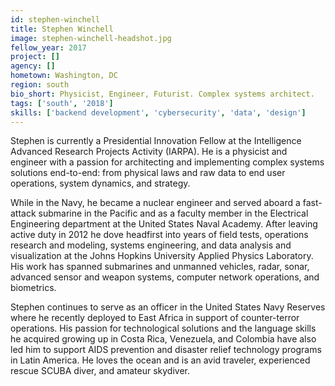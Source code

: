 ```yaml
---
id: stephen-winchell
title: Stephen Winchell
image: stephen-winchell-headshot.jpg
fellow_year: 2017
project: []
agency: []
hometown: Washington, DC
region: south
bio_short: Physicist, Engineer, Futurist. Complex systems architect.
tags: ['south', '2018']
skills: ['backend development', 'cybersecurity', 'data', 'design']
---
```


Stephen is currently a Presidential Innovation Fellow at the Intelligence Advanced Research Projects Activity (IARPA). He is a physicist and engineer with a passion for architecting and implementing complex systems solutions end-to-end: from physical laws and raw data to end user operations, system dynamics, and strategy.

While in the Navy, he became a nuclear engineer and served aboard a fast-attack submarine in the Pacific and as a faculty member in the Electrical Engineering department at the United States Naval Academy. After leaving active duty in 2012 he dove headfirst into years of field tests, operations research and modeling, systems engineering, and data analysis and visualization at the Johns Hopkins University Applied Physics Laboratory. His work has spanned submarines and unmanned vehicles, radar, sonar, advanced sensor and weapon systems, computer network operations, and biometrics.

Stephen continues to serve as an officer in the United States Navy Reserves where he recently deployed to East Africa in support of counter-terror operations. His passion for technological solutions and the language skills he acquired growing up in Costa Rica, Venezuela, and Colombia have also led him to support AIDS prevention and disaster relief technology programs in Latin America. He loves the ocean and is an avid traveler, experienced rescue SCUBA diver, and amateur skydiver.

